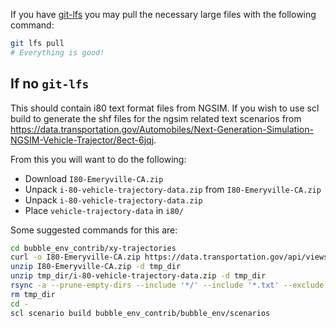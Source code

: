 If you have [git-lfs](git-lfs.github.com) you may pull the necessary large files with the following command:

```bash
git lfs pull
# Everything is good!
```


## If no `git-lfs`
This should contain i80 text format files from NGSIM. If you wish to use scl build to generate the shf files for the ngsim related text scenarios from https://data.transportation.gov/Automobiles/Next-Generation-Simulation-NGSIM-Vehicle-Trajector/8ect-6jqj.

From this you will want to do the following:
- Download `I80-Emeryville-CA.zip`
- Unpack `i-80-vehicle-trajectory-data.zip` from `I80-Emeryville-CA.zip`
- Unpack  `i-80-vehicle-trajectory-data.zip`
- Place `vehicle-trajectory-data` in `i80/`

Some suggested commands for this are:
```bash
cd bubble_env_contrib/xy-trajectories
curl -o I80-Emeryville-CA.zip https://data.transportation.gov/api/views/8ect-6jqj/files/10ed9f47-ab08-4df20b46a-29f1683ceffa?download=true&filename=I-80-Emeryville-CA.zip
unzip I80-Emeryville-CA.zip -d tmp_dir
unzip tmp_dir/i-80-vehicle-trajectory-data.zip -d tmp_dir
rsync -a --prune-empty-dirs --include '*/' --include '*.txt' --exclude '*' tmp_dir/ i80/
rm tmp_dir
cd -
scl scenario build bubble_env_contrib/bubble_env/scenarios
```